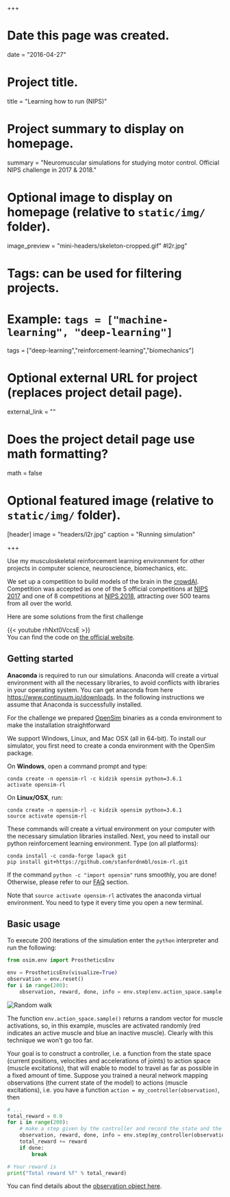 +++
# Date this page was created.
date = "2016-04-27"

# Project title.
title = "Learning how to run (NIPS)"

# Project summary to display on homepage.
summary = "Neuromuscular simulations for studying motor control. Official NIPS challenge in 2017 & 2018."

# Optional image to display on homepage (relative to `static/img/` folder).
image_preview = "mini-headers/skeleton-cropped.gif" #l2r.jpg"

# Tags: can be used for filtering projects.
# Example: `tags = ["machine-learning", "deep-learning"]`
tags = ["deep-learning","reinforcement-learning","biomechanics"]

# Optional external URL for project (replaces project detail page).
external_link = ""

# Does the project detail page use math formatting?
math = false

# Optional featured image (relative to `static/img/` folder).
[header]
image = "headers/l2r.jpg"
caption = "Running simulation"

+++

Use my musculoskeletal reinforcement learning environment for other projects in computer science, neuroscience, biomechanics, etc. 

We set up a competition to build models of the brain in the [crowdAI](platform). Competition was accepted as one of the 5 official competitions at  [NIPS 2017](https://www.crowdai.org/challenges/nips-2017-learning-to-run) and one of 8 competitions at [NIPS 2018](https://www.crowdai.org/challenges/nips-2018-ai-for-prosthetics-challenge), attracting over 500 teams from all over the world.

Here are some solutions from the first challenge

{{< youtube rhNxt0VccsE >}}
<br>
You can find the code on [the official website](http://osim-rl.stanford.edu/).

## Getting started

**Anaconda** is required to run our simulations. Anaconda will create a virtual environment with all the necessary libraries, to avoid conflicts with libraries in your operating system. You can get anaconda from here https://www.continuum.io/downloads. In the following instructions we assume that Anaconda is successfully installed.

For the challenge we prepared [OpenSim](http://opensim.stanford.edu/) binaries as a conda environment to make the installation straightforward

We support Windows, Linux, and Mac OSX (all in 64-bit). To install our simulator, you first need to create a conda environment with the OpenSim package.

On **Windows**, open a command prompt and type:

    conda create -n opensim-rl -c kidzik opensim python=3.6.1
    activate opensim-rl

On **Linux/OSX**, run:

    conda create -n opensim-rl -c kidzik opensim python=3.6.1
    source activate opensim-rl

These commands will create a virtual environment on your computer with the necessary simulation libraries installed. Next, you need to install our python reinforcement learning environment. Type (on all platforms):

    conda install -c conda-forge lapack git
    pip install git+https://github.com/stanfordnmbl/osim-rl.git

If the command `python -c "import opensim"` runs smoothly, you are done! Otherwise, please refer to our [FAQ](http://osim-rl.stanford.edu/docs/faq/) section.

Note that `source activate opensim-rl` activates the anaconda virtual environment. You need to type it every time you open a new terminal.

## Basic usage

To execute 200 iterations of the simulation enter the `python` interpreter and run the following:
```python
from osim.env import ProstheticsEnv

env = ProstheticsEnv(visualize=True)
observation = env.reset()
for i in range(200):
    observation, reward, done, info = env.step(env.action_space.sample())
```
![Random walk](https://raw.githubusercontent.com/stanfordnmbl/osim-rl/1679344e509e29bdcc2ee368ddf83e868d93bf61/demo/random.gif)

The function `env.action_space.sample()` returns a random vector for muscle activations, so, in this example, muscles are activated randomly (red indicates an active muscle and blue an inactive muscle).  Clearly with this technique we won't go too far.

Your goal is to construct a controller, i.e. a function from the state space (current positions, velocities and accelerations of joints) to action space (muscle excitations), that will enable to model to travel as far as possible in a fixed amount of time. Suppose you trained a neural network mapping observations (the current state of the model) to actions (muscle excitations), i.e. you have a function `action = my_controller(observation)`, then
```python
# ...
total_reward = 0.0
for i in range(200):
    # make a step given by the controller and record the state and the reward
    observation, reward, done, info = env.step(my_controller(observation))
    total_reward += reward
    if done:
        break

# Your reward is
print("Total reward %f" % total_reward)
```

You can find details about the [observation object here](http://osim-rl.stanford.edu/docs/nips2018/observation/).

